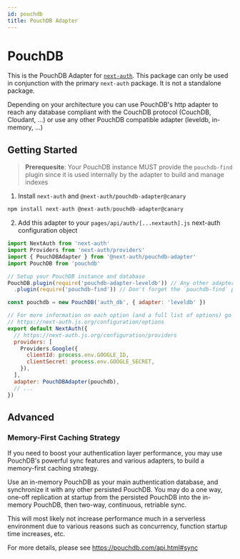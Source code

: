 ```yaml
---
id: pouchdb
title: PouchDB Adapter
---
```


# PouchDB

This is the PouchDB Adapter for [`next-auth`](https://next-auth.js.org). This package can only be used in conjunction with the primary `next-auth` package. It is not a standalone package.

Depending on your architecture you can use PouchDB's http adapter to reach any database compliant with the CouchDB protocol (CouchDB, Cloudant, ...) or use any other PouchDB compatible adapter (leveldb, in-memory, ...)

## Getting Started

> **Prerequesite**: Your PouchDB instance MUST provide the `pouchdb-find` plugin since it is used internally by the adapter to build and manage indexes

1. Install `next-auth` and `@next-auth/pouchdb-adapter@canary`

```js
npm install next-auth @next-auth/pouchdb-adapter@canary
```

2. Add this adapter to your `pages/api/auth/[...nextauth].js` next-auth configuration object

```javascript title="pages/api/auth/[...nextauth].js"
import NextAuth from 'next-auth'
import Providers from 'next-auth/providers'
import { PouchDBAdapter } from '@next-auth/pouchdb-adapter'
import PouchDB from 'pouchdb'

// Setup your PouchDB instance and database
PouchDB.plugin(require('pouchdb-adapter-leveldb')) // Any other adapter
  .plugin(require('pouchdb-find')) // Don't forget the `pouchdb-find` plugin

const pouchdb = new PouchDB('auth_db', { adapter: 'leveldb' })

// For more information on each option (and a full list of options) go to
// https://next-auth.js.org/configuration/options
export default NextAuth({
  // https://next-auth.js.org/configuration/providers
  providers: [
    Providers.Google({
      clientId: process.env.GOOGLE_ID,
      clientSecret: process.env.GOOGLE_SECRET,
    }),
  ],
  adapter: PouchDBAdapter(pouchdb),
  // ...
})
```

## Advanced

### Memory-First Caching Strategy

If you need to boost your authentication layer performance, you may use PouchDB's powerful sync features and various adapters, to build a memory-first caching strategy.

Use an in-memory PouchDB as your main authentication database, and synchronize it with any other persisted PouchDB. You may do a one way, one-off replication at startup from the persisted PouchDB into the in-memory PouchDB, then two-way, continuous, retriable sync.

This will most likely not increase performance much in a serverless environment due to various reasons such as concurrency, function startup time increases, etc.

For more details, please see https://pouchdb.com/api.html#sync
